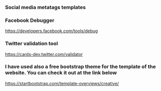 ### Social media metatags templates

### Facebook Debugger

https://developers.facebook.com/tools/debug

### Twitter validation tool

https://cards-dev.twitter.com/validator

### I have used also a free bootstrap theme for the template of the website. You can check it out at the link below

https://startbootstrap.com/template-overviews/creative/